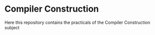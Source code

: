 # Compiler Construction
Here this repository contains the practicals of the Compiler Construction subject
